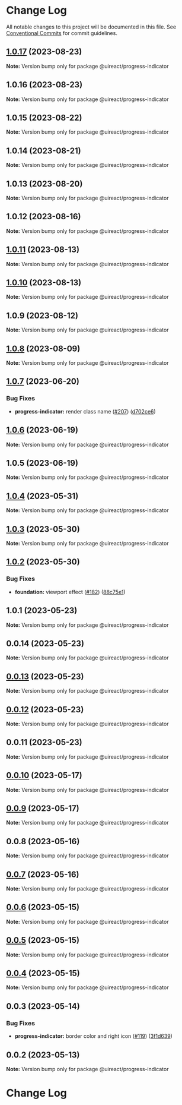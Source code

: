 # Change Log

All notable changes to this project will be documented in this file.
See [Conventional Commits](https://conventionalcommits.org) for commit guidelines.

## [1.0.17](https://github.com/inavac182/ui-react/compare/@uireact/progress-indicator@1.0.16...@uireact/progress-indicator@1.0.17) (2023-08-23)

**Note:** Version bump only for package @uireact/progress-indicator





## 1.0.16 (2023-08-23)

**Note:** Version bump only for package @uireact/progress-indicator





## 1.0.15 (2023-08-22)

**Note:** Version bump only for package @uireact/progress-indicator





## 1.0.14 (2023-08-21)

**Note:** Version bump only for package @uireact/progress-indicator





## 1.0.13 (2023-08-20)

**Note:** Version bump only for package @uireact/progress-indicator





## 1.0.12 (2023-08-16)

**Note:** Version bump only for package @uireact/progress-indicator





## [1.0.11](https://github.com/inavac182/ui-react/compare/@uireact/progress-indicator@1.0.10...@uireact/progress-indicator@1.0.11) (2023-08-13)

**Note:** Version bump only for package @uireact/progress-indicator





## [1.0.10](https://github.com/inavac182/ui-react/compare/@uireact/progress-indicator@1.0.9...@uireact/progress-indicator@1.0.10) (2023-08-13)

**Note:** Version bump only for package @uireact/progress-indicator





## 1.0.9 (2023-08-12)

**Note:** Version bump only for package @uireact/progress-indicator





## [1.0.8](https://github.com/inavac182/ui-react/compare/@uireact/progress-indicator@1.0.7...@uireact/progress-indicator@1.0.8) (2023-08-09)

**Note:** Version bump only for package @uireact/progress-indicator





## [1.0.7](https://github.com/inavac182/ui-react/compare/@uireact/progress-indicator@1.0.6...@uireact/progress-indicator@1.0.7) (2023-06-20)


### Bug Fixes

* **progress-indicator:** render class name ([#207](https://github.com/inavac182/ui-react/issues/207)) ([d702ce6](https://github.com/inavac182/ui-react/commit/d702ce675767da9e6e2ef7c2b47d41ac979aba0d))





## [1.0.6](https://github.com/inavac182/ui-react/compare/@uireact/progress-indicator@1.0.5...@uireact/progress-indicator@1.0.6) (2023-06-19)

**Note:** Version bump only for package @uireact/progress-indicator





## 1.0.5 (2023-06-19)

**Note:** Version bump only for package @uireact/progress-indicator





## [1.0.4](https://github.com/inavac182/ui-react/compare/@uireact/progress-indicator@1.0.3...@uireact/progress-indicator@1.0.4) (2023-05-31)

**Note:** Version bump only for package @uireact/progress-indicator





## [1.0.3](https://github.com/inavac182/ui-react/compare/@uireact/progress-indicator@1.0.2...@uireact/progress-indicator@1.0.3) (2023-05-30)

**Note:** Version bump only for package @uireact/progress-indicator





## [1.0.2](https://github.com/inavac182/ui-react/compare/@uireact/progress-indicator@1.0.1...@uireact/progress-indicator@1.0.2) (2023-05-30)


### Bug Fixes

* **foundation:** viewport effect ([#182](https://github.com/inavac182/ui-react/issues/182)) ([88c75e1](https://github.com/inavac182/ui-react/commit/88c75e16a532d613017bafc53d208a9fd3a2c836))





## 1.0.1 (2023-05-23)

**Note:** Version bump only for package @uireact/progress-indicator





## 0.0.14 (2023-05-23)

**Note:** Version bump only for package @uireact/progress-indicator





## [0.0.13](https://github.com/inavac182/ui-react/compare/@uireact/progress-indicator@0.0.12...@uireact/progress-indicator@0.0.13) (2023-05-23)

**Note:** Version bump only for package @uireact/progress-indicator





## [0.0.12](https://github.com/inavac182/ui-react/compare/@uireact/progress-indicator@0.0.11...@uireact/progress-indicator@0.0.12) (2023-05-23)

**Note:** Version bump only for package @uireact/progress-indicator





## 0.0.11 (2023-05-23)

**Note:** Version bump only for package @uireact/progress-indicator





## [0.0.10](https://github.com/inavac182/ui-react/compare/@uireact/progress-indicator@0.0.9...@uireact/progress-indicator@0.0.10) (2023-05-17)

**Note:** Version bump only for package @uireact/progress-indicator





## [0.0.9](https://github.com/inavac182/ui-react/compare/@uireact/progress-indicator@0.0.8...@uireact/progress-indicator@0.0.9) (2023-05-17)

**Note:** Version bump only for package @uireact/progress-indicator





## 0.0.8 (2023-05-16)

**Note:** Version bump only for package @uireact/progress-indicator





## [0.0.7](https://github.com/inavac182/ui-react/compare/@uireact/progress-indicator@0.0.6...@uireact/progress-indicator@0.0.7) (2023-05-16)

**Note:** Version bump only for package @uireact/progress-indicator





## [0.0.6](https://github.com/inavac182/ui-react/compare/@uireact/progress-indicator@0.0.5...@uireact/progress-indicator@0.0.6) (2023-05-15)

**Note:** Version bump only for package @uireact/progress-indicator





## [0.0.5](https://github.com/inavac182/ui-react/compare/@uireact/progress-indicator@0.0.4...@uireact/progress-indicator@0.0.5) (2023-05-15)

**Note:** Version bump only for package @uireact/progress-indicator





## [0.0.4](https://github.com/inavac182/ui-react/compare/@uireact/progress-indicator@0.0.3...@uireact/progress-indicator@0.0.4) (2023-05-15)

**Note:** Version bump only for package @uireact/progress-indicator





## 0.0.3 (2023-05-14)


### Bug Fixes

* **progress-indicator:** border color and right icon ([#119](https://github.com/inavac182/ui-react/issues/119)) ([3f1d639](https://github.com/inavac182/ui-react/commit/3f1d639dd357fddb7c120cb98a5369ee5220a8d8))





## 0.0.2 (2023-05-13)

**Note:** Version bump only for package @uireact/progress-indicator





# Change Log
